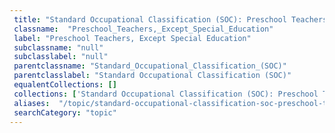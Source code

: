 ```yaml
--- 
 title: "Standard Occupational Classification (SOC): Preschool Teachers, Except Special Education" 
 classname:  "Preschool_Teachers,_Except_Special_Education" 
 label: "Preschool Teachers, Except Special Education" 
 subclassname: "null" 
 subclasslabel: "null" 
 parentclassname: "Standard_Occupational_Classification_(SOC)" 
 parentclasslabel: "Standard Occupational Classification (SOC)" 
 equalentCollections: [] 
 collections: ['Standard Occupational Classification (SOC): Preschool Teachers, Except Special Education']
 aliases:  "/topic/standard-occupational-classification-soc-preschool-teachers-except-special-education"  
 searchCategory: "topic" 
---
```

